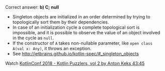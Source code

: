 Correct answer: **b) C; null**

* Singleton objects are initialized in an order determined by trying to topologically sort them by their dependencies.
* In case of an initialization cycle a complete topological sort is impossible, and it is possible to observe the value of an object involved in the cycle as `null`.
* If the constructor of `A` takes non-nullable parameter, like `open class A(val x: Any)`, it throws an exception.
* See http://jetbrains.github.io/kotlin-spec/#_singleton_objects

Watch [KotlinConf 2018 - Kotlin Puzzlers, vol 2 by Anton Keks 43:45](https://www.youtube.com/watch?v=Xq9vBZs0j-8&lc=UgzrxmtADpeVJWbzo-14AaABAg#t=43m45s)
